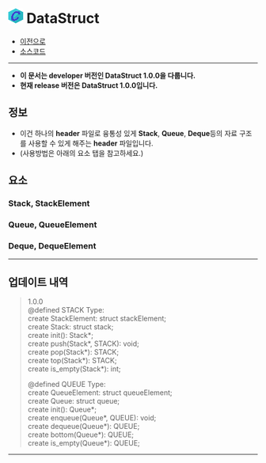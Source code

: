 # ![C icon](https://github.com/hynrusang/c-lib/blob/main/resource/logo.png) DataStruct
- [이전으로](https://github.com/hynrusang/c-lib/tree/main)
- [소스코드](https://github.com/hynrusang/c-lib/blob/main/1.0.0/DataStruct.h)
---
- **이 문서는 developer 버전인 DataStruct 1.0.0을 다룹니다.**  
- **현재 release 버전은 DataStruct 1.0.0입니다.**  
## 정보
- 이건 하나의 **header** 파일로 융통성 있게 **Stack**, **Queue**, **Deque**등의 자료 구조를 사용할 수 있게 해주는 **header** 파일입니다.    
- (사용방법은 아래의 요소 탭을 참고하세요.)  
  
## 요소
### Stack, StackElement  
### Queue, QueueElement  
### Deque, DequeElement
---
## 업데이트 내역
> 1.0.0  
> @defined STACK Type:  
> create StackElement: struct stackElement;  
> create Stack: struct stack;  
> create init(): Stack*;  
> create push(Stack*, STACK): void;  
> create pop(Stack*): STACK;  
> create top(Stack*): STACK;  
> create is_empty(Stack*): int;  
>  
> @defined QUEUE Type:  
> create QueueElement: struct queueElement;  
> create Queue: struct queue;  
> create init(): Queue*;  
> create enqueue(Queue*, QUEUE): void;  
> create dequeue(Queue*): QUEUE;  
> create bottom(Queue*): QUEUE;  
> create is_empty(Queue*): QUEUE;  
---
